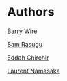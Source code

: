 # Authors

[Barry Wire](https://github.com/barrywire)

[Sam Rasugu](https://github.com/samrasugu)

[Eddah Chirchir](https://github.com/eddahchiribett)

[Laurent Namasaka](https://github.com/laurentnamasaka)
